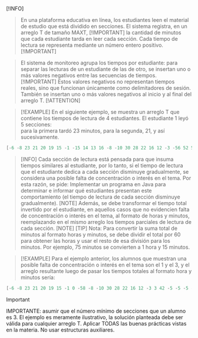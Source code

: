 [!INFO]
> En una plataforma educativa en línea, los estudiantes leen el material de estudio 
> que está dividido en secciones. 
> El sistema registra, en un  arreglo T de tamaño MAXT, [!IMPORTANT]
> la cantidad de minutos que cada estudiante tarda en leer cada sección.
> Cada tiempo de lectura se representa mediante un número entero positivo.[!IMPORTANT]

> El sistema de monitoreo agrupa los tiempos por estudiante: 
> para separar las lecturas de un estudiante de las de otro, 
> se insertan uno o más valores negativos entre las secuencias de tiempos. [!IMPORTANT]
> Estos valores negativos no representan tiempos reales, 
> sino que funcionan únicamente como delimitadores de sesión. 
> También se insertan uno o más valores negativos al inicio y al final del arreglo T. [!ATTENTION]

>[!EXAMPLE]
> En el siguiente ejemplo, se muestra un arreglo T que contiene los tiempos de lectura de 4 estudiantes.
> El estudiante 1 leyó 5 secciones:   
> para la primera tardó 23 minutos, para la segunda, 21, y así sucesivamente.
```java
[-6 -8 23 21 20 19 15 -1 -15 14 13 16 -8 -10 30 28 22 16 12 -3 -56 52 54 60 -5]
```
>[INFO]
> Cada sección de lectura está pensada para que insuma tiempos similares al estudiante, 
> por lo tanto, si el tiempo de lectura que el estudiante dedica a cada sección disminuye gradualmente, 
> se considera una posible falta de concentración o interés en el tema. 
> Por esta razón, se pide:
> Implementar un programa en Java para determinar e informar qué estudiantes presentan este comportamiento (el tiempo de lectura de cada sección 
> disminuye gradualmente). [NOTE] 
> Además, se debe transformar el tiempo total invertido por el estudiante, en aquellos casos que no evidencien falta de 
> concentración o interés en el tema, al formato de horas y minutos, 
> reemplazando en el mismo arreglo los tiempos parciales de lectura de cada sección. [NOTE]
>[TIP]
> Nota: Para convertir la suma total de minutos al formato horas y minutos, se debe dividir el total por 60 para obtener las horas y usar 
> el resto de esa división para los minutos. Por ejemplo, 75 minutos se convierten a 1 hora y 15 minutos.

>[!EXAMPLE]
> Para el ejemplo anterior, los alumnos que muestran una posible falta de concentración o interés en el tema son el 1 y el 3, y el arreglo 
> resultante luego de pasar los tiempos totales al formato hora y minutos sería:
```java
[-6 -8 23 21 20 19 15 -1 0 -58 -8 -10 30 28 22 16 12 -3 3 42 -5 -5 -5 -5 -5]
```
> [!IMPORTANT]
> IMPORTANTE: asumir que el número mínimo de secciones que un alumno es 3. El ejemplo es meramente ilustrativo, la solución planteada debe ser
> válida para cualquier arreglo T. Aplicar TODAS las buenas prácticas vistas en la materia. No usar estructuras auxiliares.

